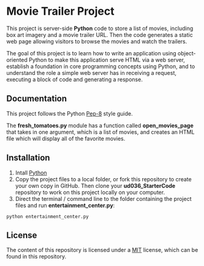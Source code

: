# Movie Trailer Project
This project is server-side **Python** code to store a list of movies, including box art imagery and a movie trailer URL. Then the code generates a static web page allowing visitors to browse the movies and watch the trailers.

The goal of this project is to learn how to write an application using object-oriented Python to make this application serve HTML via a web server, establish a foundation in core programming concepts using Python, and to understand the role a simple web server has in receiving a request, executing a block of code and generating a response.

## Documentation
This project follows the Python [Pep-8](https://www.python.org/dev/peps/pep-0008/) style guide.

The **fresh_tomatoes.py** module has a function called **open_movies_page** that takes in one argument, which is a list of movies, and creates an HTML file which will display all of the favorite movies.

## Installation
1. Intall [Python](https://www.python.org/)
2. Copy the project files to a local folder, or fork this repository to create your own copy in GitHub. Then clone your **ud036_StarterCode** repository to work on this project locally on your computer.
3. Direct the terminal / command line to the folder containing the project files and run **entertainment_center.py**:
```
python entertainment_center.py
```

## License
The content of this repository is licensed under a [MIT](https://choosealicense.com/licenses/mit/) license, which can be found in this repository.

